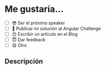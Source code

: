 <!--- Si vas a proponer una charla no olvides leer nuestras recomendaciones primero 😄: https://github.com/angular-medellin/meetup/blob/master/SPEAKERS.md -->

# Me gustaría...

<!--- Selecciona con una "x" => [x] -->

* [ ] 😎 Ser el próximo speaker
* [ ] 🤠 Publicar mi solución al Angular Challenge
* [ ] 😊 Escribir un artículo en el Blog
* [ ] 😇 Dar feedback
* [ ] 😋 Otro

## Descripción
